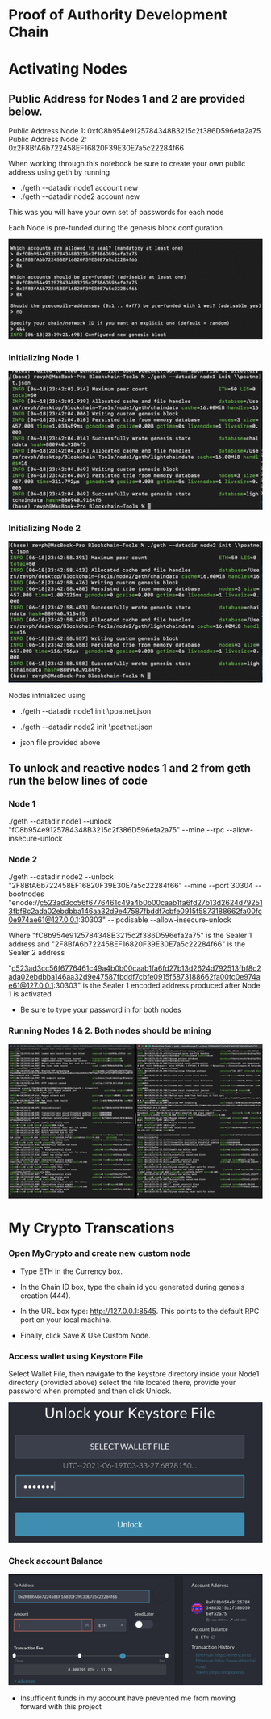 # Proof of Authority Development Chain


# Activating Nodes

## Public Address for Nodes 1 and 2 are provided below.

Public Address Node 1: 0xfC8b954e9125784348B3215c2f386D596efa2a75
Public Address Node 2: 0x2F8BfA6b722458EF16820F39E30E7a5c22284f66

When working through this notebook be sure to create your own public address using geth by running 

* ./geth --datadir node1 account new
* ./geth --datadir node2 account new

This was you will have your own set of passwords for each node

Each Node is pre-funded during the genesis block configuration. 

![Config Genesis Block](Screenshots/1.Config-Genesis-Block.png)


### Initializing Node 1

![Node 1 Initialized](Screenshots/2.Node-1-initialized.png)


### Initializing Node 2

![Node 2 Initialized](Screenshots/3.Node-2-initialized.png)

Nodes intnialized using 

* ./geth --datadir node1 init \poatnet.json
* ./geth --datadir node2 init \poatnet.json

* json file provided above

## To unlock and reactive  nodes 1 and 2 from geth run the below lines of code

### Node 1

./geth --datadir node1 --unlock "fC8b954e9125784348B3215c2f386D596efa2a75" --mine --rpc --allow-insecure-unlock

### Node 2
./geth --datadir node2 --unlock "2F8BfA6b722458EF16820F39E30E7a5c22284f66" --mine --port 30304 --bootnodes "enode://c523ad3cc56f6776461c49a4b0b00caab1fa6fd27b13d2624d792513fbf8c2ada02ebdbba146aa32d9e47587fbddf7cbfe0915f5873188662fa00fc0e974ae61@127.0.0.1:30303" --ipcdisable --allow-insecure-unlock

Where  "fC8b954e9125784348B3215c2f386D596efa2a75" is the Sealer 1 address and "2F8BfA6b722458EF16820F39E30E7a5c22284f66" is the Sealer 2 address 

"c523ad3cc56f6776461c49a4b0b00caab1fa6fd27b13d2624d792513fbf8c2ada02ebdbba146aa32d9e47587fbddf7cbfe0915f5873188662fa00fc0e974ae61@127.0.0.1:30303" is the Sealer 1 encoded address produced after Node 1 is activated 

* Be sure to type your password in for both nodes 

### Running Nodes 1 & 2. Both nodes should be mining 

![Nodes Mining ](Screenshots/4.Node1&2-mining.png)

# My Crypto Transcations 

### Open MyCrypto and create new custom node


* Type ETH in the Currency box.

* In the Chain ID box, type the chain id you generated during genesis creation (444). 

* In the URL box type: http://127.0.0.1:8545.  This points to the default RPC port on your local machine.

* Finally, click Save & Use Custom Node.

### Access wallet using Keystore File 

 Select Wallet File, then navigate to the keystore directory inside your Node1 directory (provided above) select the file located there, provide your password when prompted and then click Unlock.
 
 ![Nodes Mining ](Screenshots/5.Unlock-using-Keystore.png)
 
 ### Check account Balance 
 
 ![MyCrypto Balance](Screenshots/6.MyCrypto-Insufficient-Funds.png)

* Insufficent funds in my account have prevented me from  moving forward with this project 
